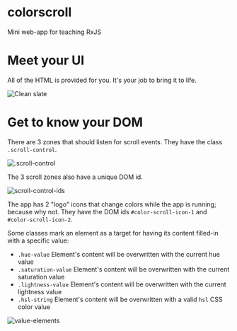 # colorscroll
Mini web-app for teaching RxJS

# Meet your UI

All of the HTML is provided for you. It's your job to bring it to life.

![Clean slate](https://github.com/alexeden/colorscroll/blob/master/docs/color-scroll-off.png)

# Get to know your DOM

There are 3 zones that should listen for scroll events. They have the class `.scroll-control`.

![.scroll-control](https://github.com/alexeden/colorscroll/blob/master/docs/scroll-controls.png)

The 3 scroll zones also have a unique DOM id.

![scroll-control-ids](https://github.com/alexeden/colorscroll/blob/master/docs/scroll-control-ids.png)

The app has 2 "logo" icons that change colors while the app is running; because why not. They have the DOM ids `#color-scroll-icon-1` and `#color-scroll-icon-2`.

Some classes mark an element as a target for having its content filled-in with a specific value:
- `.hue-value` Element's content will be overwritten with the current hue value
- `.saturation-value` Element's content will be overwritten with the current saturation value
- `.lightness-value` Element's content will be overwritten with the current lightness value
- `.hsl-string` Element's content will be overwritten with a valid `hsl` CSS color value

![value-elements](https://github.com/alexeden/colorscroll/blob/master/docs/value-elements.png)

